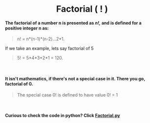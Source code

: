 <h1 align="center">
  Factorial ( ! )
</h>

#### The factorial of a number n is presented as ***n!,*** and is defined for a positive integer n as:
> n! = n\*(n-1)\*(n-2)...2\*1. 	

If we take an example, lets say factorial of 5
> 5! = 5\*4\*3\*2\*1 = 120.

<br>

#### It isn't mathematics, if there's not a special case in it. There you go, factorial of 0.
> The special case 0! is defined to have value 0! = 1

<br>

#### Curious to check the code in python? Click [Factorial.py](/code/setup.py)
